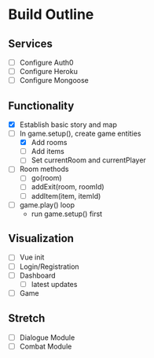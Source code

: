 # Build Outline

## Services
- [ ] Configure Auth0
- [ ] Configure Heroku
- [ ] Configure Mongoose

## Functionality
- [x] Establish basic story and map
- [ ] In game.setup(), create game entities
	- [X] Add rooms
	- [ ] Add items
	- [ ] Set currentRoom and currentPlayer
- [ ] Room methods
	- [ ] go(room)
	- [ ] addExit(room, roomId)
	- [ ] addItem(item, itemId)
- [ ] game.play() loop
	- run game.setup() first

## Visualization
- [ ] Vue init
- [ ] Login/Registration
- [ ] Dashboard
	- [ ] latest updates
- [ ] Game

## Stretch
- [ ] Dialogue Module
- [ ] Combat Module